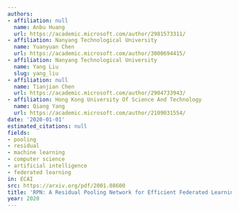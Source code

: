 ```yaml
---
authors:
- affiliation: null
  name: Anbu Huang
  url: https://academic.microsoft.com/author/2981573311/
- affiliation: Nanyang Technological University
  name: Yuanyuan Chen
  url: https://academic.microsoft.com/author/3000694415/
- affiliation: Nanyang Technological University
  name: Yang Liu
  slug: yang_liu
- affiliation: null
  name: Tianjian Chen
  url: https://academic.microsoft.com/author/2904733943/
- affiliation: Hong Kong University Of Science And Technology
  name: Qiang Yang
  url: https://academic.microsoft.com/author/2109031554/
date: '2020-01-01'
estimated_citations: null
fields:
- pooling
- residual
- machine learning
- computer science
- artificial intelligence
- federated learning
in: ECAI
src: https://arxiv.org/pdf/2001.08600
title: 'RPN: A Residual Pooling Network for Efficient Federated Learning.'
year: 2020
---
```

